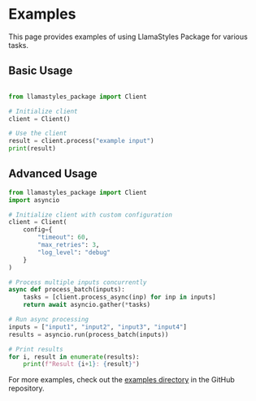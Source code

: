 # Examples

This page provides examples of using LlamaStyles Package for various tasks.

## Basic Usage

```python

from llamastyles_package import Client

# Initialize client
client = Client()

# Use the client
result = client.process("example input")
print(result)
```

## Advanced Usage

```python
from llamastyles_package import Client
import asyncio

# Initialize client with custom configuration
client = Client(
    config={
        "timeout": 60,
        "max_retries": 3,
        "log_level": "debug"
    }
)

# Process multiple inputs concurrently
async def process_batch(inputs):
    tasks = [client.process_async(inp) for inp in inputs]
    return await asyncio.gather(*tasks)

# Run async processing
inputs = ["input1", "input2", "input3", "input4"]
results = asyncio.run(process_batch(inputs))

# Print results
for i, result in enumerate(results):
    print(f"Result {i+1}: {result}")
```

For more examples, check out the [examples directory](https://github.com/llamasearchai/llamastyles-package/tree/main/examples) in the GitHub repository.
